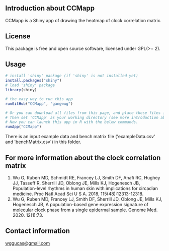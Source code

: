 ## Introduction about CCMapp

CCMapp is a Shiny app of drawing the heatmap of clock correlation matrix. 

## License
This package is free and open source software, licensed under GPL(>= 2).
 
## Usage
```r
# install 'shiny' package (if 'shiny' is not installed yet)
install.packages("shiny")
# load 'shiny' package
library(shiny)

# the easy way to run this app 
runGitHub("CCMapp", "gangwug")

# Or you can download all files from this page, and place these files into an directory named 'CCMapp'. 
# Then set 'CCMapp' as your working directory (see more introduction about working directory-http://shiny.rstudio.com/tutorial/quiz/). 
# Now you can launch this app in R with the below commands.
runApp("CCMapp")

```
There is an input example data and bench matrix file ('exampleData.csv' and 'benchMatrix.csv') in this folder. 

## For more information about the clock correlation matrix
1. Wu G, Ruben MD, Schmidt RE, Francey LJ, Smith DF, Anafi RC, Hughey JJ, Tasseff R, Sherrill JD, Oblong JE, Mills KJ, Hogenesch JB, Population-level rhythms in human skin with implications for circadian medicine. Proc Natl Acad Sci U S A. 2018, 115(48):12313-12318.
2. Wu G, Ruben MD, Francey LJ, Smith DF, Sherrill JD, Oblong JE, Mills KJ, Hogenesch JB, A population-based gene expression signature of molecular clock phase from a single epidermal sample. Genome Med. 2020. 12(1):73.

## Contact information
wggucas@gmail.com
